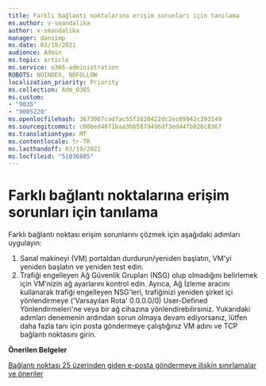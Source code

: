 ```yaml
---
title: Farklı bağlantı noktalarına erişim sorunları için tanılama
ms.author: v-smandalika
author: v-smandalika
manager: dansimp
ms.date: 03/19/2021
audience: Admin
ms.topic: article
ms.service: o365-administration
ROBOTS: NOINDEX, NOFOLLOW
localization_priority: Priority
ms.collection: Adm_O365
ms.custom:
- "9035"
- "9005220"
ms.openlocfilehash: 3673067cad7ac55f3820422dc2ec09942c393149
ms.sourcegitcommit: c08bed4071baa3bb5879496df3ed44fb828c8367
ms.translationtype: MT
ms.contentlocale: tr-TR
ms.lasthandoff: 03/19/2021
ms.locfileid: "51036805"
---
```

# <a name="diagnostics-for-different-ports-access-issues"></a>Farklı bağlantı noktalarına erişim sorunları için tanılama

Farklı bağlantı noktası erişim sorunlarını çözmek için aşağıdaki adımları uygulayın:

1. Sanal makineyi (VM) portaldan durdurun/yeniden başlatın, VM'yi yeniden başlatın ve yeniden test edin. 
2. Trafiği engelleyen Ağ Güvenlik Grupları (NSG) olup olmadığını belirlemek için VM'nizin ağ ayarlarını kontrol edin. Ayrıca, Ağ [](https://docs.microsoft.com/azure/network-watcher/network-watcher-ip-flow-verify-overview?WT.mc_id=Portal-Microsoft_Azure_Support) İzleme aracını kullanarak trafiği engelleyen NSG'leri, trafiğinizi yeniden şirket içi yönlendirmeye ('Varsayılan Rota' 0.0.0.0/0) User-Defined Yönlendirmeleri'ne veya bir ağ cihazına yönlendirebilirsiniz.
Yukarıdaki adımları denemenin ardından sorun olmaya devam ediyorsanız, lütfen daha fazla tanı için posta göndermeye çalıştığınız VM adını ve TCP bağlantı noktasını girin.

**Önerilen Belgeler**

[Bağlantı noktası 25 üzerinden giden e-posta göndermeye ilişkin sınırlamalar ve öneriler](https://docs.microsoft.com/azure/virtual-network/troubleshoot-outbound-smtp-connectivity)